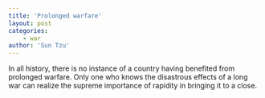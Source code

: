 ```yaml
---
title: 'Prolonged warfare'
layout: post
categories:
    - war
author: 'Sun Tzu'
---
```


In all history, there is no instance of a country having benefited from prolonged warfare. Only one who knows the disastrous effects of a long war can realize the supreme importance of rapidity in bringing it to a close.